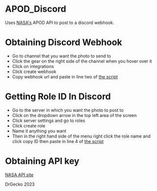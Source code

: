 # APOD_Discord
Uses [NASA's](https://apod.nasa.gov/apod/) APOD API to post to a discord webhook.
# Obtaining Discord Webhook
- Go to channel that you want the photo to send to
- Click the gear on the right side of the channel when you hover over it
- Click on integrations
- Click create webhook
- Copy webhook url and paste in line two of [the script](Space.py)
# Getting Role ID In Discord
 -  Go to the server in which you want the photo to post to
 -  Click on the dropdown arrow in the top left area of the screen
 -  Click server settings and go to roles
 -  Click create role
 -  Name it anything you want
 -  Then in the right hand side of the menu right click the role name and click copy ID then paste in line 4 of [the script](Space.py)
# Obtaining API key
 [NASA API site](https://api.nasa.gov/)



 DrGecko 2023
